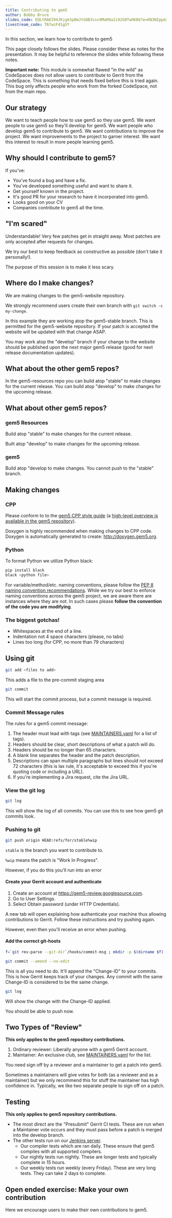 ```yaml
---
title: Contributing to gem5
author: Bobby Bruce
slides_code: EQLtRAKI94JKjgk5pBmJtG8B3ssv9MaR0a2i92G0TwHK8Q?e=KN3NIppm2kg
livestream_code: T67wzFd1gVY
---
```


In this section, we learn how to contribute to gem5

This page closely follows the slides.
Please consider these as notes for the presentation.
It may be helpful to reference the slides while following these notes.

**Important note:** This module is somewhat flawed "in the wild" as CodeSpaces does not allow users to contribute to Gerrit from the CodeSpace.
This is something that needs fixed before this is tried again.
This bug only affects people who work from the forked CodeSpace, not from the main repo.

## Our strategy

We want to teach people how to use gem5 so they use gem5.
We want people to use gem5 so they'll develop for gem5.
We want people who develop gem5 to contribute to gem5.
We want contributions to improve the project.
We want improvements to the project to garner interest.
We want this interest to result in more people learning gem5.

## Why should I contribute to gem5?

If you've:

* You've found a bug and have a fix.
* You've developed something useful and want to share it.
* Get yourself known in the project.
* It's good PR for your research to have it incorporated into gem5.
* Looks good on your CV
* Companies contribute to gem5 all the time.

## "I'm scared"

Understandable!
Very few patches get in straight away.
Most patches are only accepted after requests for changes.

We try our best to keep feedback as constructive as possible (don't take it personally!).

The purpose of this session is to make it less scary.

## Where do I make changes?

We are making changes to the gem5-website repository.

We strongly recommend users create their own branch with `git switch -c my-change`.

In this example they are working atop the gem5-stable branch.
This is permitted for the gem5-website repository.
If your patch is accepted the website will be updated with that change ASAP.

You may work atop the "develop" branch if your change to the website should be published upon the next major gem5 release (good for next release documentation updates).

## What about the other gem5 repos?

In the gem5-resources repo you can build atop "stable" to make changes for the current release.
You can build atop "develop" to make changes for the upcoming release.

## What about other gem5 repos?

### gem5 Resources

Build atop "stable" to make changes for the current release.

Built atop  "develop" to make changes for the upcoming release.

### gem5

Build atop "develop to make changes.
You cannot push to the "stable" branch.

## Making changes

### CPP

Please conform to to the [gem5 CPP style guide](https://www.gem5.org/documentation/general_docs/development/coding_style/​) (a [high-level overview is available in the gem5 repository](https://www.gem5.org/contributing#making-modifications)).

Doxygen is highly recommended when making changes to CPP code.
Doxygen is automatically generated to create: http://doxygen.gem5.org.

### Python

To format Python we utilize Python black:

```sh
pip install black
black <python file>
```

For variable/method/etc. naming conventions, please follow the [PEP 8 naming convention recommendations](https://peps.python.org/pep-0008/#naming-conventions).
While we try our best to enforce naming conventions across the gem5 project, we are aware there are instances where they are not.
In such cases please **follow the convention of the code you are modifying**.


### The biggest gotchas!

* Whitespaces at the end of a line.
* Indentation not 4 space characters (please, no tabs)
* Lines too long (for CPP, no more than 79 characters)

## Using git

```sh
git add <files to add>
```

This adds a file to the pre-commit staging area

```sh
git commit
```

This will start the commit process, but a commit message is required.

### Commit Message rules

The rules for a gem5 commit message:

1. The header must lead with tags (see [MAINTAINERS.yaml](https://gem5.googlesource.com/public/gem5/+/refs/heads/develop/MAINTAINERS.yaml) for a list of tags).
2. Headers should be clear, short descriptions of what a patch will do.
3. Headers should be no longer than 65 characters.
4. A blank line separates the header and the patch description.
5. Descriptions can span multiple paragraphs but lines should not exceed 72 characters (this is lax rule, it's acceptable to exceed this if you're quoting code or including a URL).
6. If you're implementing a Jira request, cite the Jira URL.

### View the git log

```sh
git log
```

This will show the log of all commits.
You can use this to see how gem5 git commits look.

### Pushing to git

```sh
git push origin HEAD:refs/for/stable%wip
```

`stable` is the branch you want to contribute to.

`%wip` means the patch is "Work In Progress".

However, if you do this you'll run into an error

#### Create your Gerrit account and authenticate

1. Create an account at https://gem5-review.googlesource.com.
2. Go to User Settings.
3. Select Obtain password (under HTTP Credentials).

A new tab will open explaining how authenticate your machine thus allowing contributions to Gerrit.
Follow these instructions and try pushing again.

However, even then you'll receive an error when pushing.

#### Add the correct git-hoots

```sh
f=`git rev-parse --git-dir`/hooks/commit-msg ; mkdir -p $(dirname $f) ; curl -Lo $f https://gerrit-review.googlesource.com/tools/hooks/commit-msg ; chmod +x $f

git commit --amend --no-edit
```

This is all you need to do.
It'll append the "Change-ID" to your commits.
This is how Gerrit keeps track of your changes.
Any commit with the same Change-ID is considered to be the same change.

```sh
git log
```

Will show the change with the Change-ID applied.

You should be able to push now.

## Two Types of "Review"

**This only applies to the gem5 repository contributions.**

1. Ordinary reviewer: Liberally anyone with a gem5 Gerrit account.
2. Maintainer: An exclusive club, see [MAINTAINERS.yaml](https://gem5.googlesource.com/public/gem5/+/refs/heads/develop/MAINTAINERS.yaml) for the list.

You need sign off by a reviewer and a maintainer to get a patch into gem5.

Sometimes a maintainers will give votes for both (as a reviewer and as a maintainer) but we only recommend this for stuff the maintainer has high confidence in.
Typically, we like two separate people to sign off on a patch.

## Testing

**This only applies to gem5 repository contributions.**

- The most direct are the "Presubmit" Gerrit CI tests.
These are run when a Maintainer vote occurs and they must pass before a patch is merged into the develop branch.
- The other tests run on our [Jenkins server](https://jenkins.gem5.org).
    - Our compiler tests which are ran daily.
    These ensure that gem5 compiles with all supported compilers.
    - Our nightly tests run nightly.
    These are longer tests and typically complete in 15 hours.
    - Our weekly tests run weekly (every Friday).
    These are very long tests.
    They can take 2 days to complete.

## Open ended exercise: Make your own contribution

Here we encourage users to make their own contributions to gem5.
